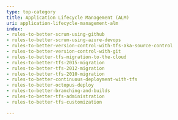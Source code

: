 ```yaml
---
type: top-category
title: Application Lifecycle Management (ALM)
uri: application-lifecycle-management-alm
index:
- rules-to-better-scrum-using-github
- rules-to-better-scrum-using-azure-devops
- rules-to-better-version-control-with-tfs-aka-source-control
- rules-to-better-version-control-with-git
- rules-to-better-tfs-migration-to-the-cloud
- rules-to-better-tfs-2015-migration
- rules-to-better-tfs-2012-migration
- rules-to-better-tfs-2010-migration
- rules-to-better-continuous-deployment-with-tfs
- rules-to-better-octopus-deploy
- rules-to-better-branching-and-builds
- rules-to-better-tfs-administration
- rules-to-better-tfs-customization

---
```


